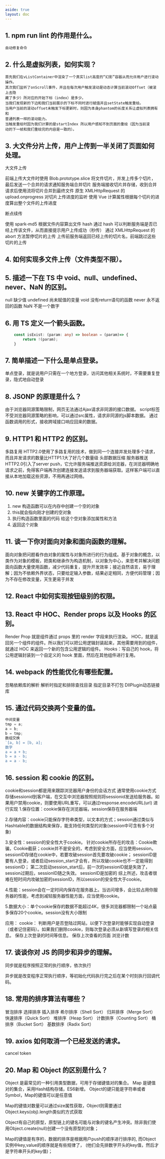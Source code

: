 ```yaml
---
aside: true
layout: doc
---
```


## 1. npm run lint 的作用是什么。
    自动修复命令
## 2. 什么是虚拟列表，如何实现？
    首先我们在vListContainer中渲染了一个真实list高度的“幻影”容器从而允许用户进行滚动操作。
    其次我们监听了onScroll事件，并且在每次用户触发滚动是动态计算当前滚动Offset（被滚上去隐
    藏了多少）所对应的开始下标（index）是多少。
    当我们发现新的下边和我们当前展示的下标不同时进行赋值并且setState触发重绘。
    当用户当前的滚动offset未触发下标更新时，则因为本身phantom的长度关系让虚拟列表拥有和
    普通列表一样的滚动能力。
    当触发重绘时因为我们计算的是startIndex 所以用户感知不到页面的重绘（因为当前滚
    动的下一帧和我们重绘完的内容是一致的）。
## 3. 大文件分片上传，用户上传到一半关闭了页面如何处理。
大文件上传

前端上传大文件时使用 Blob.prototype.slice 将文件切片，并发上传多个切片，最后发送一个合并的请求通知服务端合并切片
服务端接收切片并存储，收到合并请求后使用流将切片合并到最终文件
原生 XMLHttpRequest 的 upload.onprogress 对切片上传进度的监听
使用 Vue 计算属性根据每个切片的进度算出整个文件的上传进度

断点续传

使用 spark-md5 根据文件内容算出文件 hash
通过 hash 可以判断服务端是否已经上传该文件，从而直接提示用户上传成功（秒传）
通过 XMLHttpRequest 的 abort 方法暂停切片的上传
上传前服务端返回已经上传的切片名，前端跳过这些切片的上传
## 4. 如何实现多文件上传（文件类型不限）。


## 5. 描述一下在 TS 中 void、null、undefined、never、NaN 的区别。
null	缺少值
undefined	尚未赋值的变量
void	没有return语句的函数
never	永不返回的函数
NaN 不是一个数字
## 6. 用 TS 定义一个箭头函数。
``` ts
    const isExist: (param: any) => boolean = (param)=> {
        return !(param);
    }
```
## 7. 简单描述一下什么是单点登录。
单点登录，就是说用户只需在一个地方登录，访问其他相关系统时，不需要重复登录，隐式地自动登录
## 8. JSONP 的原理是什么？
由于浏览器同源策略限制，网页无法通过Ajax请求非同源的接口数据。
script标签不受浏览器同源策略的影响，可以通过src属性，请求非同源的js脚本数据。
通过函数调用的形式，接收跨域接口响应回来的数据。
## 9. HTTP1 和 HTTP2 的区别。
多路复用
HTTP2.0使用了多路复用的技术，做到同一个连接并发处理多个请求，而且并发请求的数量比HTTP1.1大了好几个数量级
头部数据压缩
服务器推送
HTTP2.0引入了server push，它允许服务端推送资源给浏览器，在浏览器明确地请求之前，免得客户端再次创建连接发送请求到服务器端获取。这样客户端可以直接从本地加载这些资源，不用再通过网络。
## 10. new 关键字的工作原理。
1. new 构造函数可以在内存中创建一个空的对象
2. this就会指向刚才创建的空对象
3. 执行构造函数里面的代码 给这个空对象添加属性和方法
4. 返回这个对象
## 11. 谈一下你对面向对象和面向函数的理解。
面向对象把问题看作由对象的属性与对象所进行的行为组成。基于对象的概念，以类作为对象的模板，把类和继承作为构造机制，以对象为中心，来思考并解决问题
面向函数大量使用函数，减少代码重复，提升开发效率；接近自然语言，易于理解；因为不依赖外界状态，只要给定输入参数，结果必定相同，方便代码管理；因为不存在修改变量，天生更易于并发
## 12. React 中如何实现按钮级别的权限。

## 13. React 中 HOC、Render props 以及 Hooks 的区别。
Render Prop 就是组件通过 props 里的 render 字段来执行渲染。
HOC，就是返回另一个组件的组件。所以我们可以把公用逻辑封装起来，其他需要用到的组件，就通过 HOC 来返回一个新的包含公用逻辑的组件。
Hooks：写自己的 hook，将公用逻辑封装到一个自定义的 hook 里面，然后在其他组件进行复用。
## 14. webpack 的性能优化有哪些配置。
忽略依赖库的解析
解析时指定和排除查找目录
指定目录不打包
DllPlugin动态链接库
## 15. 通过代码交换两个变量的值。
```js
中间变量
tmp = a;
a = b;
b = tmp;
数组交换
`[a, b] = [b, a];
数字
a = a + b;
b = a - b; 
a = a - b;
```
## 16. session 和 cookie 的区别。
cookie和session都是用来跟踪浏览器用户身份的会话方式
通常使用cookie方式存储sessionid到客户端，在交互中浏览器按照规则将sessionid发送给服务器。如果用户禁用cookie，则要使用URL重写，可以通过response.encodeURL(url) 进行实现
1.保存位置：cookie保存在浏览器端，session保存在服务器端

2.存储内容：cookie只能保存字符串类型，以文本的方式；session通过类似与Hashtable的数据结构来保存，能支持任何类型的对象(session中可含有多个对象)

3.安全性：session的安全性大于cookie。
针对cookie所存在的攻击：Cookie欺骗，Cookie截获；cookie并不是安全的，考虑到安全方面，应当使用session。
sessionID存储在cookie中，若要攻破session首先要攻破cookie；
sessionID是要有人登录，或者启动session_start才会有，所以攻破cookie也不一定能得到sessionID；
第二次启动session_start后，前一次的sessionID就是失效了，session过期后，sessionID随之失效。
sessionID是加密的
综上所述，攻击者很难在短时间内攻破加密的sessionID，所以session的安全性大于cookie。

4.性能：session会在一定时间内保存在服务器上。当访问增多，会比较占用你服务器的性能，考虑到减轻服务器性能方面，应当使用cookie。

5.数据大小：单个cookie保存的数据不能超过4K，很多浏览器都限制一个站点最多保存20个cookie。session没有大小限制

应用：
cookie：
判断用户是否登陆过网站，以便下次登录时能够实现自动登录（或者记住密码）。如果我们删除cookie，则每次登录必须从新填写登录的相关信息。
保存上次登录的时间等信息。
保存上次查看的页面
浏览计数

## 17. 谈谈你对 JS 的同步和异步的理解。
同步就是程序按照正常的执行顺序，依次执行

异步就是改变程序正常执行顺序，等初始化代码执行完之后在某个时刻执行回调代码。
## 18. 常用的排序算法有哪些？
冒泡排序 选择排序 插入排序 希尔排序（Shell Sort） 归并排序（Merge Sort） 快速排序（Quick Sort）
堆排序（Heap Sort） 计数排序（Counting Sort） 桶排序（Bucket Sort） 基数排序（Radix Sort）
## 19. axios 如何取消一个已经发送的请求。
cancel token
## 20. Map 和 Object 的区别是什么？
Object 是最常见的一种引用类型数据，可用于存储键值对的集合。
Map 是键值对的集合，采用Hash结构存储，ES6新增。
Object的键只能是字符串或者Symbol，Map的键值可以是任意值


Map的键值对数量可以通过size属性获取，Object则需要通过Object.keys(obj).length类似的方式获取


Object有自己的原型，原型链上的键名可能与对象的键名产生冲突。除非我们使用Object.create(null)创建一个没有原型的对象；


Map的键值是有序的，数据的排序是根据用户push的顺序进行排序的, 而Object实例中key,value的顺序就是有些规律了， (他们会先排数字开头的key值，然后才是字符串开头的key值)；